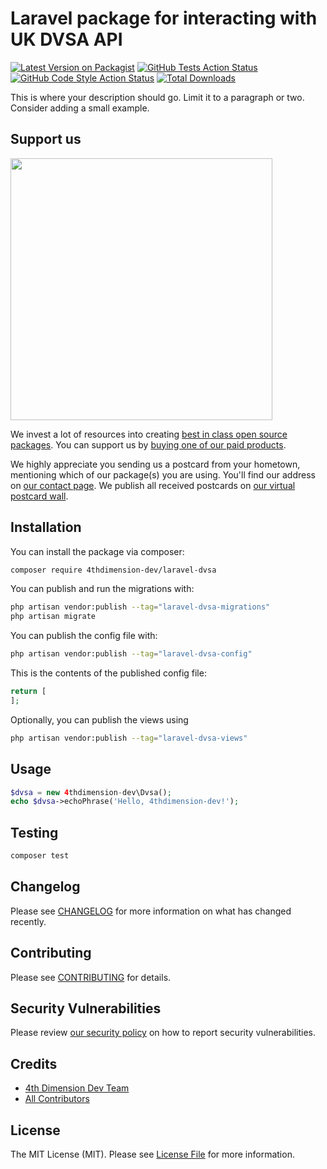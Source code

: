 # Laravel package for interacting with UK DVSA API

[![Latest Version on Packagist](https://img.shields.io/packagist/v/4thdimension-dev/laravel-dvsa.svg?style=flat-square)](https://packagist.org/packages/4thdimension-dev/laravel-dvsa)
[![GitHub Tests Action Status](https://img.shields.io/github/actions/workflow/status/4thdimension-dev/laravel-dvsa/run-tests.yml?branch=main&label=tests&style=flat-square)](https://github.com/4thdimension-dev/laravel-dvsa/actions?query=workflow%3Arun-tests+branch%3Amain)
[![GitHub Code Style Action Status](https://img.shields.io/github/actions/workflow/status/4thdimension-dev/laravel-dvsa/fix-php-code-style-issues.yml?branch=main&label=code%20style&style=flat-square)](https://github.com/4thdimension-dev/laravel-dvsa/actions?query=workflow%3A"Fix+PHP+code+style+issues"+branch%3Amain)
[![Total Downloads](https://img.shields.io/packagist/dt/4thdimension-dev/laravel-dvsa.svg?style=flat-square)](https://packagist.org/packages/4thdimension-dev/laravel-dvsa)

This is where your description should go. Limit it to a paragraph or two. Consider adding a small example.

## Support us

[<img src="https://github-ads.s3.eu-central-1.amazonaws.com/laravel-dvsa.jpg?t=1" width="419px" />](https://spatie.be/github-ad-click/laravel-dvsa)

We invest a lot of resources into creating [best in class open source packages](https://spatie.be/open-source). You can support us by [buying one of our paid products](https://spatie.be/open-source/support-us).

We highly appreciate you sending us a postcard from your hometown, mentioning which of our package(s) you are using. You'll find our address on [our contact page](https://spatie.be/about-us). We publish all received postcards on [our virtual postcard wall](https://spatie.be/open-source/postcards).

## Installation

You can install the package via composer:

```bash
composer require 4thdimension-dev/laravel-dvsa
```

You can publish and run the migrations with:

```bash
php artisan vendor:publish --tag="laravel-dvsa-migrations"
php artisan migrate
```

You can publish the config file with:

```bash
php artisan vendor:publish --tag="laravel-dvsa-config"
```

This is the contents of the published config file:

```php
return [
];
```

Optionally, you can publish the views using

```bash
php artisan vendor:publish --tag="laravel-dvsa-views"
```

## Usage

```php
$dvsa = new 4thdimension-dev\Dvsa();
echo $dvsa->echoPhrase('Hello, 4thdimension-dev!');
```

## Testing

```bash
composer test
```

## Changelog

Please see [CHANGELOG](CHANGELOG.md) for more information on what has changed recently.

## Contributing

Please see [CONTRIBUTING](CONTRIBUTING.md) for details.

## Security Vulnerabilities

Please review [our security policy](../../security/policy) on how to report security vulnerabilities.

## Credits

- [4th Dimension Dev Team](https://github.com/4thDimensionWebDev)
- [All Contributors](../../contributors)

## License

The MIT License (MIT). Please see [License File](LICENSE.md) for more information.
